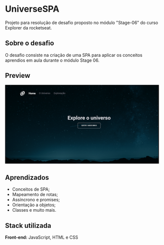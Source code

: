
#  UniverseSPA

Projeto para resolução de desafio proposto no módulo "Stage-06" do curso Explorer da rocketseat.

## Sobre o desafio

O desafio consiste na criação de uma SPA para aplicar os conceitos aprendios em aula durante o módulo Stage 06.


## Preview 

![Preview](./assets/preview.png)





## Aprendizados

- Conceitos de SPA;
- Mapeamento de rotas;
- Assíncrono e promises;
- Orientação a objetos;
- Classes e muito mais.


## Stack utilizada

**Front-end:** JavaScript, HTML e CSS


